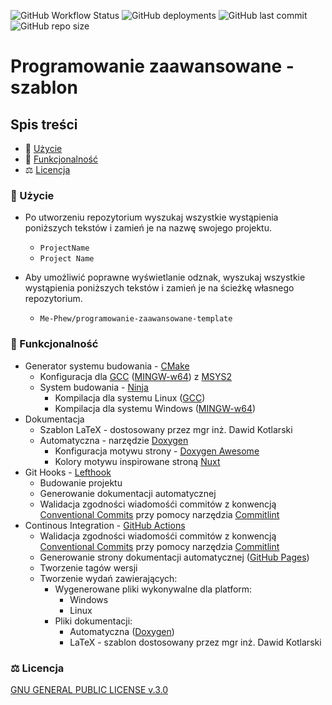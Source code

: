 ![GitHub Workflow Status](https://img.shields.io/github/actions/workflow/status/Me-Phew/programowanie-zaawansowane-template/ci.yaml?logo=bilibili&style=for-the-badge) ![GitHub deployments](https://img.shields.io/github/deployments/Me-Phew/programowanie-zaawansowane-template/github-pages?label=Doxygen%20Documentaion&logo=bilibili&style=for-the-badge) ![GitHub last commit](https://img.shields.io/github/last-commit/Me-Phew/programowanie-zaawansowane-template?color=8bd5ca&logo=starship&style=for-the-badge) ![GitHub repo size](https://img.shields.io/github/repo-size/Me-Phew/programowanie-zaawansowane-template?logo=github&style=for-the-badge)

# Programowanie zaawansowane - szablon

## Spis treści

- 🚀 [Użycie](#usage)
- 🧩 [Funkcjonalność](#features)
- ⚖️ [Licencja](#license)

### <a name="usage">🚀 Użycie</a>

- Po utworzeniu repozytorium wyszukaj wszystkie wystąpienia poniższych tekstów i zamień je na nazwę swojego projektu.
  - `ProjectName`
  - `Project Name`

- Aby umożliwić poprawne wyświetlanie odznak, wyszukaj wszystkie wystąpienia poniższych tekstów i zamień je na ścieżkę własnego repozytorium.
  - `Me-Phew/programowanie-zaawansowane-template`

### <a name="features">🧩 Funkcjonalność</a>

- Generator systemu budowania - [CMake](https://cmake.org/)
  - Konfiguracja dla [GCC](https://gcc.gnu.org/) ([MINGW-w64](https://www.mingw-w64.org/)) z [MSYS2](https://www.msys2.org/)
  - System budowania - [Ninja](https://ninja-build.org/)
    - Kompilacja dla systemu Linux ([GCC](https://gcc.gnu.org/))
    - Kompilacja dla systemu Windows ([MINGW-w64](https://www.mingw-w64.org/))
- Dokumentacja
  - Szablon LaTeX - dostosowany przez mgr inż. Dawid Kotlarski
  - Automatyczna - narzędzie [Doxygen](https://www.doxygen.nl/)
    - Konfiguracja motywu strony - [Doxygen Awesome](https://github.com/jothepro/doxygen-awesome-css)
    - Kolory motywu inspirowane stroną [Nuxt](https://nuxt.com/)
- Git Hooks - [Lefthook](https://github.com/evilmartians/lefthook)
  - Budowanie projektu
  - Generowanie dokumentacji automatycznej
  - Walidacja zgodności wiadomośći commitów z konwencją [Conventional Commits](https://www.conventionalcommits.org/en/v1.0.0/) przy pomocy narzędzia [Commitlint](https://commitlint.js.org/)
- Continous Integration - [GitHub Actions](https://docs.github.com/en/actions)
  - Walidacja zgodności wiadomośći commitów z konwencją [Conventional Commits](https://www.conventionalcommits.org/en/v1.0.0/) przy pomocy narzędzia [Commitlint](https://commitlint.js.org/)
  - Generowanie strony dokumentacji automatycznej ([GitHub Pages](https://pages.github.com/))
  - Tworzenie tagów wersji
  - Tworzenie wydań zawierających:
    - Wygenerowane pliki wykonywalne dla platform:
      - Windows
      - Linux
    - Pliki dokumentacji:
      - Automatyczna ([Doxygen](https://www.doxygen.nl/))
      - LaTeX - szablon dostosowany przez mgr inż. Dawid Kotlarski

### <a name="license">⚖️ Licencja</a>

[GNU GENERAL PUBLIC LICENSE v.3.0](./LICENSE)
